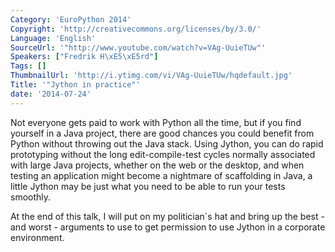 ```yaml
---
Category: 'EuroPython 2014'
Copyright: 'http://creativecommons.org/licenses/by/3.0/'
Language: 'English'
SourceUrl: '"http://www.youtube.com/watch?v=VAg-UuieTUw"'
Speakers: ["Fredrik H\xE5\xE5rd"]
Tags: []
ThumbnailUrl: 'http://i.ytimg.com/vi/VAg-UuieTUw/hqdefault.jpg'
Title: '"Jython in practice"'
date: '2014-07-24'
---
```

Not everyone gets paid to work with Python all the time, but if you find yourself in a Java project, there are good chances you could benefit from Python without throwing out the Java stack. Using Jython, you can do rapid prototyping without the long edit-compile-test cycles normally associated with large Java projects, whether on the web or the desktop, and when testing an application might become a nightmare of scaffolding in Java, a little Jython may be just what you need to be able to run your tests smoothly.

At the end of this talk, I will put on my politician´s hat and bring up the best - and worst - arguments to use to get permission to use Jython in a corporate environment. 